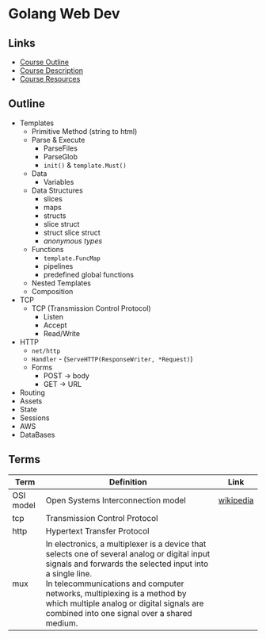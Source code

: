# Golang Web Dev

## Links
- [Course Outline](https://docs.google.com/document/d/1QKWp1VYd26uiQZWIR05pahSa0HnbD1qqj9dtIQiVVjU/edit)
- [Course Description](https://docs.google.com/document/d/1e7r0H_3VmJw9wf3dRMWfp8_7CsLvDUpsLQ5_WacZjvw/edit)
- [Course Resources](https://docs.google.com/document/d/1jfU8-3qxrWWP9KVxrNPA77KDzRStE6bakqKUzFDJArQ/edit)

## Outline

- Templates
  - Primitive Method (string to html)
  - Parse & Execute
    - ParseFiles
    - ParseGlob
    - `init()` & `template.Must()`
  - Data 
    - Variables
  - Data Structures
    - slices
    - maps
    - structs
    - slice struct
    - struct slice struct
    - *anonymous types*
  - Functions
    - `template.FuncMap`
    - pipelines
    - predefined global functions
  - Nested Templates
  - Composition
- TCP
  - TCP (Transmission Control Protocol)
    - Listen
    - Accept
    - Read/Write
- HTTP
  - `net/http`
  - `Handler` - (`ServeHTTP(ResponseWriter, *Request)`)
  - Forms
    - POST -> body
    - GET -> URL
- Routing
- Assets
- State
- Sessions
- AWS
- DataBases

## Terms

|   Term    |                                                                                                                                                             Definition                                                                                                                                                              |                         Link                         |
| --------- | ----------------------------------------------------------------------------------------------------------------------------------------------------------------------------------------------------------------------------------------------------------------------------------------------------------------------------------- | ---------------------------------------------------- |
| OSI model | Open Systems Interconnection model                                                                                                                                                                                                                                                                                                  | [wikipedia](https://en.wikipedia.org/wiki/OSI_model) |
| tcp       | Transmission Control Protocol                                                                                                                                                                                                                                                                                                       |                                                      |
| http      | Hypertext Transfer Protocol                                                                                                                                                                                                                                                                                                         |                                                      |
| mux       | In electronics, a multiplexer is a device that selects one of several analog or digital input signals and forwards the selected input into a single line. <br> In telecommunications and computer networks, multiplexing is a method by which multiple analog or digital signals are combined into one signal over a shared medium. |                                                      |
